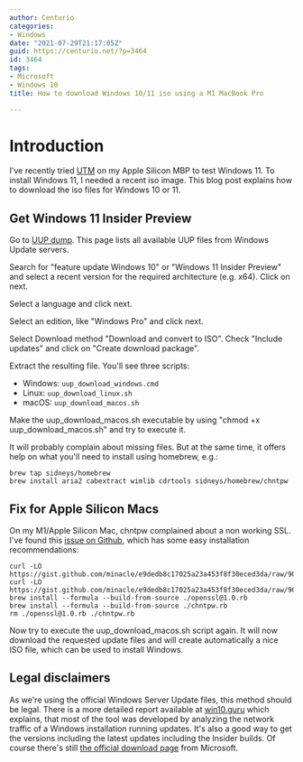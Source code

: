 ```yaml
---
author: Centurio
categories:
- Windows
date: "2021-07-29T21:17:05Z"
guid: https://centurio.net/?p=3464
id: 3464
tags:
- Microsoft
- Windows 10
title: How to download Windows 10/11 iso using a M1 MacBook Pro

---
```

# Introduction
I've recently tried [UTM](https://mac.getutm.app) on my Apple Silicon MBP to test Windows 11. To install Windows 11, I needed a recent iso image. This blog post explains how to download the iso files for Windows 10 or 11.

## Get Windows 11 Insider Preview
Go to [UUP dump](https://uupdump.net). This page lists all available UUP files from Windows Update servers.

Search for  "feature update Windows 10" or  "Windows 11 Insider Preview" and select a recent version for the required architecture (e.g. x64). Click on next.

Select a language and click next.

Select an edition, like  "Windows Pro" and click next.

Select Download method  "Download and convert to ISO". Check  "Include updates" and click on  "Create download package".

Extract the resulting file. You'll see three scripts:

  * Windows: `uup_download_windows.cmd`
  * Linux: `uup_download_linux.sh`
  * macOS: `uup_download_macos.sh`

Make the uup\_download\_macos.sh executable by using  "chmod +x uup\_download\_macos.sh" and try to execute it.

It will probably complain about missing files. But at the same time, it offers help on what you'll need to install using homebrew, e.g.:

```
brew tap sidneys/homebrew
brew install aria2 cabextract wimlib cdrtools sidneys/homebrew/chntpw
```

## Fix for Apple Silicon Macs
On my M1/Apple Silicon Mac, chntpw complained about a non working SSL. I've found this [issue on Github](https://github.com/sidneys/homebrew-homebrew/issues/2), which has some easy installation recommendations:

```
curl -LO https://gist.github.com/minacle/e9dedb8c17025a23a453f8f30eced3da/raw/908b944b3fe2e9f348fbe8b8800daebd87b5966c/openssl@1.0.rb
curl -LO https://gist.github.com/minacle/e9dedb8c17025a23a453f8f30eced3da/raw/908b944b3fe2e9f348fbe8b8800daebd87b5966c/chntpw.rb
brew install --formula --build-from-source ./openssl@1.0.rb
brew install --formula --build-from-source ./chntpw.rb
rm ./openssl@1.0.rb ./chntpw.rb
```

Now try to execute the uup\_download\_macos.sh script again. It will now download the requested update files and will create automatically a nice ISO file, which can be used to install Windows.

## Legal disclaimers

As we're using the official Windows Server Update files, this method should be legal. There is a more detailed report available at [win10.guru](https://win10.guru/a-peek-inside-uup-dump/) which explains, that most of the tool was developed by analyzing the network traffic of a Windows installation running updates. It's also a good way to get the versions including the latest updates including the Insider builds. Of course there's still [the official download page](https://www.microsoft.com/en-gb/software-download/windows10ISO) from Microsoft.